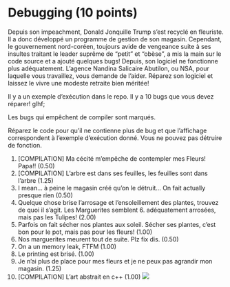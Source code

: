 # Debugging (10 points)

Depuis son impeachment, Donald Jonquille Trump s’est recyclé en fleuriste. Il a donc développé un programme de gestion de son magasin. Cependant, le gouvernement nord-coréen, toujours avide de vengeance suite à ses insultes traitant le leader suprême de “petit” et “obèse”, a mis la main sur le code source et a ajouté quelques bugs! Depuis, son logiciel ne fonctionne plus adéquatement. L’agence Nandina Salicaire Abutilon, ou NSA, pour laquelle vous travaillez, vous demande de l’aider. Réparez son logiciel et laissez le vivre une modeste retraite bien méritée! 

Il y a un exemple d’exécution dans le repo. Il y a 10 bugs que vous devez réparer! glhf;

Les bugs qui empêchent de compiler sont marqués. 

Réparez le code pour qu’il ne contienne plus de bug et que l’affichage correspondent à l’exemple d’exécution donné. Vous ne pouvez pas détruire de fonction. 

1. [COMPILATION] Ma cécité m’empêche de contempler mes Fleurs! Papa!! (0.50)
2. [COMPILATION] L’arbre est dans ses feuilles, les feuilles sont dans l’arbre (1.25)
3. I mean… à peine le magasin créé qu’on le détruit… On fait actually presque rien (0.50)
4. Quelque chose brise l’arrosage et l’ensoleillement des plantes, trouvez de quoi il s’agit. Les Marguerites semblent 6. adéquatement arrosées, mais pas les Tulipes! (2.00)
5. Parfois on fait sécher nos plantes aux soleil. Sécher ses plantes, c’est bon pour le pot, mais pas pour les fleurs! (1.00)
6. Nos marguerites meurent tout de suite. Plz fix dis. (0.50)
7. On a un memory leak, FTFM (1.00)
8. Le printing est brisé. (1.00)
9. Je n’ai plus de place pour mes fleurs et je ne peux pas agrandir mon magasin. (1.25)
10. [COMPILATION] L’art abstrait en c++ (1.00) ![](https://lh3.googleusercontent.com/NtcyHXvIXPDJ4A1jYSAS6qhKf5qfxOZPvu8GyedPWjDYCRayAHvYRR7cGetPCXJmzPigvpmYBcKftQMamnPIJ-p0KdZYo4LxJQi9y0F93CH7ZfVgIdQ-dpsHrx_Qadxo-9oBKrwSNQdSEyU)